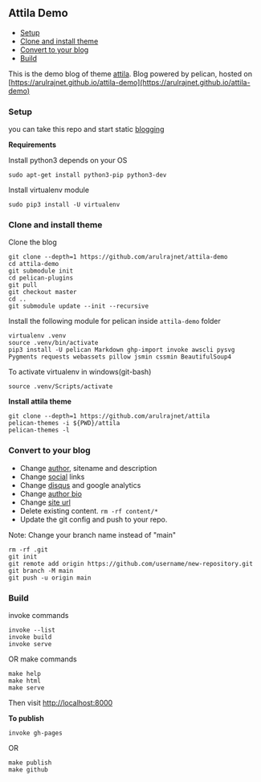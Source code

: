 Attila Demo
----------------

* [Setup](#setup)
* [Clone and install theme](#clone-and-install-theme)
* [Convert to your blog](#convert-to-your-blog)
* [Build](#build)

This is the demo blog of theme [attila](https://github.com/arulrajnet/attila). Blog powered by pelican, hosted on [https://arulrajnet.github.io/attila-demo](https://arulrajnet.github.io/attila-demo)


### Setup

you can take this repo and start static [blogging](#convert-to-your-blog)

**Requirements**

Install python3 depends on your OS

    sudo apt-get install python3-pip python3-dev

Install virtualenv module

    sudo pip3 install -U virtualenv

### Clone and install theme

Clone the blog

    git clone --depth=1 https://github.com/arulrajnet/attila-demo
    cd attila-demo
    git submodule init
    cd pelican-plugins
    git pull
    git checkout master
    cd ..
    git submodule update --init --recursive

Install the following module for pelican inside `attila-demo` folder

    virtualenv .venv
    source .venv/bin/activate
    pip3 install -U pelican Markdown ghp-import invoke awscli pysvg Pygments requests webassets pillow jsmin cssmin BeautifulSoup4

To activate virtualenv in windows(git-bash)

    source .venv/Scripts/activate

**Install attila theme**

    git clone --depth=1 https://github.com/arulrajnet/attila
    pelican-themes -i ${PWD}/attila
    pelican-themes -l

### Convert to your blog

* Change [author](https://github.com/arulrajnet/attila-demo/blob/master/pelicanconf.py#L5), sitename and description
* Change [social](https://github.com/arulrajnet/attila-demo/blob/master/pelicanconf.py#L39) links
* Change [disqus](https://github.com/arulrajnet/attila-demo/blob/master/pelicanconf.py#L122) and google analytics
* Change [author bio](https://github.com/arulrajnet/attila-demo/blob/master/pelicanconf.py#L146)
* Change [site url](https://github.com/arulrajnet/attila-demo/blob/master/publishconf.py#L13)
* Delete existing content. `rm -rf content/*`
* Update the git config and push to your repo.

Note: Change your branch name instead of "main"

```
rm -rf .git
git init
git remote add origin https://github.com/username/new-repository.git
git branch -M main
git push -u origin main
```

### Build

invoke commands

    invoke --list
    invoke build
    invoke serve

OR make commands

    make help
    make html
    make serve

Then visit [http://localhost:8000](http://localhost:8000)

**To publish**

    invoke gh-pages

OR

    make publish
    make github
